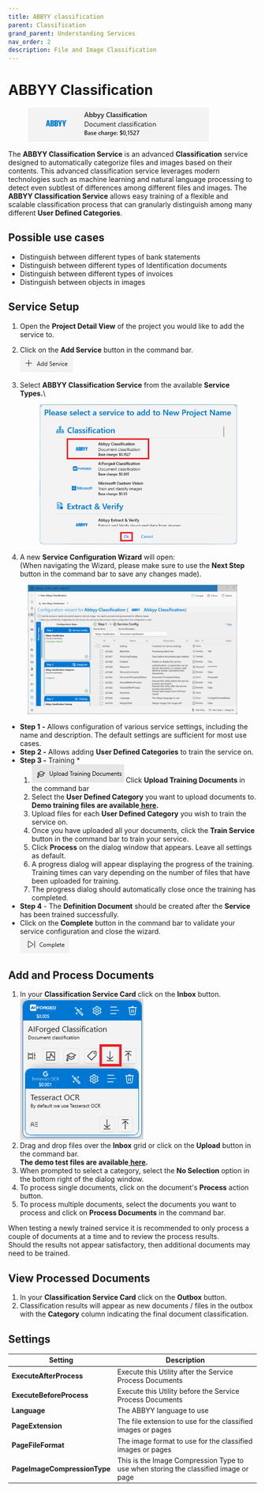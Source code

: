 ```yaml
---
title: ABBYY classification
parent: Classification
grand_parent: Understanding Services
nav_order: 2
description: File and Image Classification
---
```


# ABBYY Classification

<figure><img src="../../.gitbook/assets/image (60).png" alt=""><figcaption></figcaption></figure>

The **ABBYY Classification Service** is an advanced **Classification** service designed to automatically categorize files and images based on their contents. This advanced classification service leverages modern technologies such as machine learning and natural language processing to detect even subtlest of differences among different files and images. The **ABBYY Classification Service** allows easy training of a flexible and scalable classification process that can granularly distinguish among many different **User Defined Categories**.

## Possible use cases

* Distinguish between different types of bank statements
* Distinguish between different types of Identification documents
* Distinguish between different types of invoices
* Distinguish between objects in images

## Service Setup

1. Open the **Project Detail View** of the project you would like to add the service to.
2. Click on the **Add Service** button in the command bar.\
   ![](<../../.gitbook/assets/image (82) (1).png>)
3.  Select **ABBYY Classification Service** from the available **Service Types.**\


    <figure><img src="../../.gitbook/assets/image (83).png" alt=""><figcaption></figcaption></figure>
4. A new **Service Configuration Wizard** will open:\
   (When navigating the Wizard, please make sure to use the **Next Step** button in the command bar to save any changes made).

<figure><img src="../../.gitbook/assets/image (45) (2).png" alt=""><figcaption></figcaption></figure>

* **Step 1** **-** Allows configuration of various service settings, including the name and description. The default settings are sufficient for most use cases.
* **Step 2 -** Allows adding **User Defined Categories** to train the service on.
* **Step 3 -** Training \*
  1. ![](<../../.gitbook/assets/33 (1) (2) (1) (1) (1) (1) (1) (1) (1).png>) Click **Upload Training Documents** in the command bar
  2. Select the **User Defined Category** you want to upload documents to.\
     **Demo training files are available**[ **here**](https://docs.aiforged.com/DemoDocuments/ABBYY%20Classification%20Training.zip)**.**
  3. Upload files for each **User Defined Category** you wish to train the service on.
  4. Once you have uploaded all your documents, click the **Train Service** button in the command bar to train your service.
  5. Click **Process** on the dialog window that appears. Leave all settings as default.
  6. A progress dialog will appear displaying the progress of the training.\
     Training times can vary depending on the number of files that have been uploaded for training.
  7. The progress dialog should automatically close once the training has completed.
* **Step 4** - The **Definition Document** should be created after the **Service** has been trained successfully.
* Click on the **Complete** button in the command bar to validate your service configuration and close the wizard.\
  ![](<../../.gitbook/assets/image (84) (1).png>)

## Add and Process Documents

1. In your **Classification Service Card** click on the **Inbox** button.\
   ![](<../../.gitbook/assets/image (86) (1).png>)
2. Drag and drop files over the **Inbox** grid or click on the **Upload** button in the command bar.\
   **The demo test files are available**[ **here**](https://docs.aiforged.com/DemoDocuments/ABBYY%20Classification%20Training.zip)**.**
3. When prompted to select a category, select the **No Selection** option in the bottom right of the dialog window.
4. To process single documents, click on the document's **Process** action button.
5. To process multiple documents, select the documents you want to process and click on **Process Documents** in the command bar.

When testing a newly trained service it is recommended to only process a couple of documents at a time and to review the process results.\
Should the results not appear satisfactory, then additional documents may need to be trained.

## View Processed Documents

1. In your **Classification Service Card** click on the **Outbox** button.
2. Classification results will appear as new documents / files in the outbox with the **Category** column indicating the final document classification.

## Settings

| **Setting**                  | Description                                                                         |
| ---------------------------- | ----------------------------------------------------------------------------------- |
| **ExecuteAfterProcess**      | Execute this Utility after the Service Process Documents                            |
| **ExecuteBeforeProcess**     | Execute this Utility before the Service Process Documents                           |
| **Language**                 | The ABBYY language to use                                                           |
| **PageExtension**            | The file extension to use for the classified images or pages                        |
| **PageFileFormat**           | The image format to use for the classified images or pages                          |
| **PageImageCompressionType** | This is the Image Compression Type to use when storing the classified image or page |
